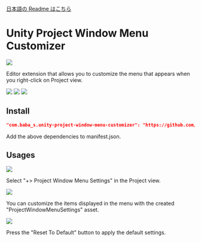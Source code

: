 [日本語の Readme はこちら](https://github.com/baba-s/unity-project-window-menu-customizer/blob/master/README_JP.md)  

# Unity Project Window Menu Customizer

![](https://cdn-ak.f.st-hatena.com/images/fotolife/b/baba_s/20200203/20200203201605.png)

Editor extension that allows you to customize the menu that appears when you right-click on Project view.  

![](https://img.shields.io/badge/Unity-2019.3%2B-red.svg)
![](https://img.shields.io/badge/.NET-4.x-orange.svg)
[![](https://img.shields.io/github/license/baba-s/unity-project-window-menu-customizer.svg)](https://github.com/baba-s/unity-project-window-menu-customizer/blob/master/LICENSE.md)

## Install

```json
"com.baba_s.unity-project-window-menu-customizer": "https://github.com/baba-s/unity-project-window-menu-customizer.git",
```

Add the above dependencies to manifest.json.  

## Usages

![](https://cdn-ak.f.st-hatena.com/images/fotolife/b/baba_s/20200203/20200203201556.png)

Select "+> Project Window Menu Settings" in the Project view.  

![](https://cdn-ak.f.st-hatena.com/images/fotolife/b/baba_s/20200203/20200203201559.png)

You can customize the items displayed in the menu with the created "ProjectWindowMenuSettings" asset.  

![](https://cdn-ak.f.st-hatena.com/images/fotolife/b/baba_s/20200203/20200203201601.png)

Press the "Reset To Default" button to apply the default settings.  